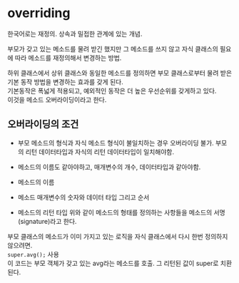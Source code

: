 overriding
==========
한국어로는 재정의. 상속과 밀접한 관계에 있는 개념.  

부모가 갖고 있는 메소드를 물려 받긴 했지만 그 메소드를 쓰지 않고 자식 클래스의 필요에 따라 메소드를 재정의해서 변경하는 방법.   

하위 클래스에서 상위 클래스와 동일한 메소드를 정의하면 부모 클래스로부터 물려 받은 기본 동작 방법을 변경하는 효과를 갖게 된다.  
기본동작은 폭넓게 적용되고, 예외적인 동작은 더 높은 우선순위를 갖게하고 있다.  
이것을 메소드 오버라이딩이라고 한다.   

오버라이딩의 조건
---------
- 부모 메소드의 형식과 자식 메소드 형식이 불일치하는 경우 오버라이딩 불가. 부모의 리턴 데이터타입과 자식의 리턴 데이터타입이 일치해야함.
- 메소드의 이름도 같아야하고, 매개변수의 개수, 데이터타입과 같아야함.
  
- 메소드의 이름
- 메소드 매개변수의 숫자와 데이터 타입 그리고 순서
- 메소드의 리턴 타입
위와 같이 메소드의 형태를 정의하는 사항들을 메소드의 서명(signature)라고 한다.  
   
부모 클래스의 메소드가 이미 가지고 있는 로직을 자식 클래스에서 다시 한번 정의하지 않으려면.  
`super.avg();` 사용  
이 코드는 부모 객체가 갖고 있는 avg라는 메소드를 호출. 그 리턴된 값이 super로 치환된다. 
